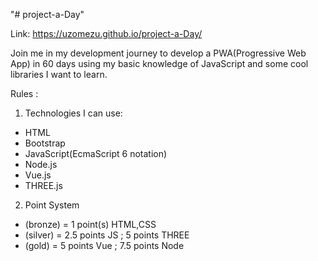 "# project-a-Day" 

Link: https://uzomezu.github.io/project-a-Day/

Join me in my development journey to develop a PWA(Progressive Web App) in 60 days using my basic knowledge of JavaScript and some cool libraries I want to learn. 

Rules : 
1. Technologies I can use:
- HTML
- Bootstrap
- JavaScript(EcmaScript 6 notation)
- Node.js
- Vue.js
- THREE.js

2. Point System 
- (bronze) = 1 point(s) HTML,CSS
- (silver) =  2.5 points JS ; 5 points THREE
- (gold)  = 5 points Vue ; 7.5 points Node

